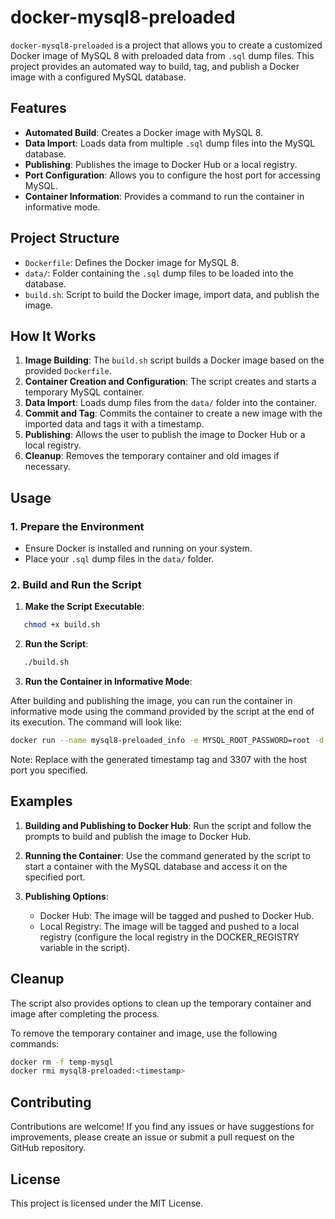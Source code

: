 # docker-mysql8-preloaded

`docker-mysql8-preloaded` is a project that allows you to create a customized Docker image of MySQL 8 with preloaded data from `.sql` dump files. This project provides an automated way to build, tag, and publish a Docker image with a configured MySQL database.

## Features

- **Automated Build**: Creates a Docker image with MySQL 8.
- **Data Import**: Loads data from multiple `.sql` dump files into the MySQL database.
- **Publishing**: Publishes the image to Docker Hub or a local registry.
- **Port Configuration**: Allows you to configure the host port for accessing MySQL.
- **Container Information**: Provides a command to run the container in informative mode.

## Project Structure

- `Dockerfile`: Defines the Docker image for MySQL 8.
- `data/`: Folder containing the `.sql` dump files to be loaded into the database.
- `build.sh`: Script to build the Docker image, import data, and publish the image.

## How It Works

1. **Image Building**: The `build.sh` script builds a Docker image based on the provided `Dockerfile`.
2. **Container Creation and Configuration**: The script creates and starts a temporary MySQL container.
3. **Data Import**: Loads dump files from the `data/` folder into the container.
4. **Commit and Tag**: Commits the container to create a new image with the imported data and tags it with a timestamp.
5. **Publishing**: Allows the user to publish the image to Docker Hub or a local registry.
6. **Cleanup**: Removes the temporary container and old images if necessary.

## Usage

### 1. Prepare the Environment

- Ensure Docker is installed and running on your system.
- Place your `.sql` dump files in the `data/` folder.

### 2. Build and Run the Script

1. **Make the Script Executable**:

```bash
   chmod +x build.sh
```

2. **Run the Script**:

```bash
   ./build.sh
```

3. **Run the Container in Informative Mode**:

After building and publishing the image, you can run the container in informative mode using the command provided by the script at the end of its execution. The command will look like:

```bash
docker run --name mysql8-preloaded_info -e MYSQL_ROOT_PASSWORD=root -d -p 3307:3306 yourusername/mysql8-preloaded:<timestamp>
```

Note: Replace <timestamp> with the generated timestamp tag and 3307 with the host port you specified.

## Examples

1. **Building and Publishing to Docker Hub**:
Run the script and follow the prompts to build and publish the image to Docker Hub.

2. **Running the Container**:
Use the command generated by the script to start a container with the MySQL database and access it on the specified port.

3. **Publishing Options**:
   - Docker Hub: The image will be tagged and pushed to Docker Hub.
   - Local Registry: The image will be tagged and pushed to a local registry (configure the local registry in the DOCKER_REGISTRY variable in the script).

## Cleanup

The script also provides options to clean up the temporary container and image after completing the process.

To remove the temporary container and image, use the following commands:

```bash
docker rm -f temp-mysql
docker rmi mysql8-preloaded:<timestamp>
```

## Contributing

Contributions are welcome! If you find any issues or have suggestions for improvements, please create an issue or submit a pull request on the GitHub repository.

## License

This project is licensed under the MIT License.